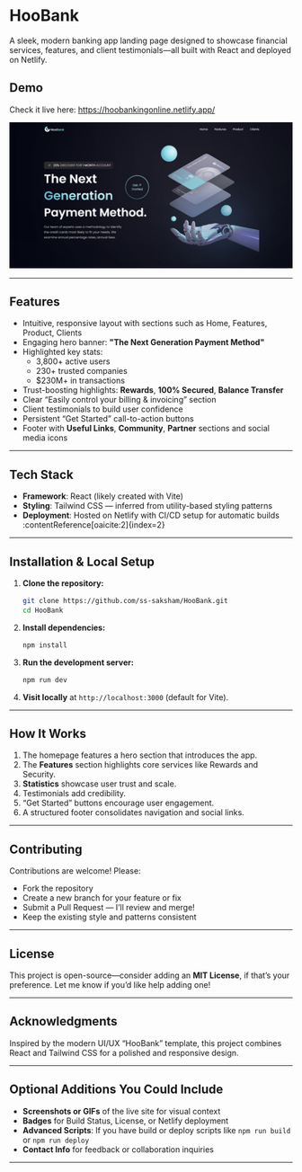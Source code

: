 # HooBank

A sleek, modern banking app landing page designed to showcase financial services, features, and client testimonials—all built with React and deployed on Netlify.

##  Demo

Check it live here: https://hoobankingonline.netlify.app/
<p align="center">
  <a href="https://hoobankingonline.netlify.app/">
    <img src="./Home.jpg" alt="Homepage Screenshot" width="600"/>
  </a>
</p>


---

##  Features

- Intuitive, responsive layout with sections such as Home, Features, Product, Clients  
- Engaging hero banner: **"The Next Generation Payment Method"**  
- Highlighted key stats:
  - 3,800+ active users  
  - 230+ trusted companies  
  - $230M+ in transactions  
- Trust-boosting highlights: **Rewards**, **100% Secured**, **Balance Transfer**  
- Clear “Easily control your billing & invoicing” section  
- Client testimonials to build user confidence  
- Persistent “Get Started” call-to-action buttons  
- Footer with **Useful Links**, **Community**, **Partner** sections and social media icons  

---

##  Tech Stack

- **Framework**: React (likely created with Vite)  
- **Styling**: Tailwind CSS — inferred from utility-based styling patterns  
- **Deployment**: Hosted on Netlify with CI/CD setup for automatic builds :contentReference[oaicite:2]{index=2}

---

##  Installation & Local Setup

1. **Clone the repository:**
    ```bash
    git clone https://github.com/ss-saksham/HooBank.git
    cd HooBank
    ```
2. **Install dependencies:**
    ```bash
    npm install
    ```
3. **Run the development server:**
    ```bash
    npm run dev
    ```
4. **Visit locally** at `http://localhost:3000` (default for Vite).

---

##  How It Works

1. The homepage features a hero section that introduces the app.
2. The **Features** section highlights core services like Rewards and Security.
3. **Statistics** showcase user trust and scale.
4. Testimonials add credibility.
5. “Get Started” buttons encourage user engagement.
6. A structured footer consolidates navigation and social links.

---

##  Contributing

Contributions are welcome! Please:
- Fork the repository
- Create a new branch for your feature or fix
- Submit a Pull Request — I’ll review and merge!
- Keep the existing style and patterns consistent

---

##  License

This project is open-source—consider adding an **MIT License**, if that’s your preference. Let me know if you’d like help adding one!

---

##  Acknowledgments

Inspired by the modern UI/UX “HooBank” template, this project combines React and Tailwind CSS for a polished and responsive design.

---

## Optional Additions You Could Include

- **Screenshots or GIFs** of the live site for visual context
- **Badges** for Build Status, License, or Netlify deployment
- **Advanced Scripts**: If you have build or deploy scripts like `npm run build` or `npm run deploy`
- **Contact Info** for feedback or collaboration inquiries

---



